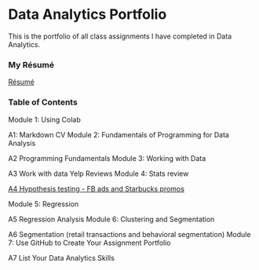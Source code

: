 # **Data Analytics Portfolio**

This is the portfolio of all class assignments I have completed in Data Analytics.

### My Résumé
[Résumé](https://colab.research.google.com/drive/1_eR5Y4123Pfous0-2uMVw-lxKtWXyYRi?usp=sharing)
### Table of Contents
Module 1: Using Colab

A1: Markdown CV
Module 2: Fundamentals of Programming for Data Analysis

A2 Programming Fundamentals
Module 3: Working with Data

A3 Work with data Yelp Reviews
Module 4: Stats review

[A4 Hypothesis testing - FB ads and Starbucks promos](https://colab.research.google.com/drive/1r192mZrhzYbL9rXvnE07mmFPFVptrzhf?usp=sharing)

Module 5: Regression

A5 Regression Analysis
Module 6: Clustering and Segmentation

A6 Segmentation (retail transactions and behavioral segmentation)
Module 7: Use GitHub to Create Your Assignment Portfolio

A7 List Your Data Analytics Skills
